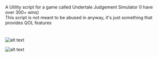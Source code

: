 A Utility script for a game called Undertale Judgement Simulator (I have over 300+ wins)
</br>
This script is not meant to be abused in anyway, it's just something that provides QOL features
#
![alt text](https://img.shields.io/badge/WaterUtils-blue)

![alt text](https://i.ibb.co/LXsmXZnv/jdhasbfahsjdgas.png)
